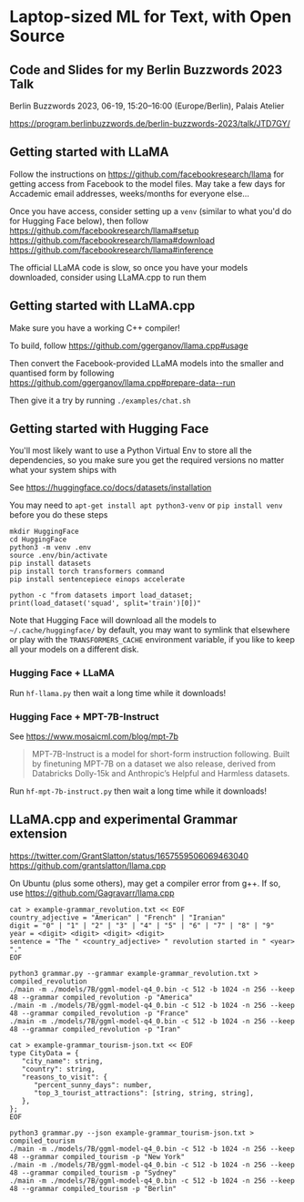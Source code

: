 # Laptop-sized ML for Text, with Open Source

## Code and Slides for my Berlin Buzzwords 2023 Talk

Berlin Buzzwords 2023, 06-19, 15:20–16:00 (Europe/Berlin), Palais Atelier 

https://program.berlinbuzzwords.de/berlin-buzzwords-2023/talk/JTD7GY/

## Getting started with LLaMA
Follow the instructions on https://github.com/facebookresearch/llama
for getting access from Facebook to the model files. May take a few days
for Accademic email addresses, weeks/months for everyone else...

Once you have access, consider setting up a `venv` (similar to what you'd
do for Hugging Face below), then follow
https://github.com/facebookresearch/llama#setup
https://github.com/facebookresearch/llama#download
https://github.com/facebookresearch/llama#inference

The official LLaMA code is slow, so once you have your models downloaded,
consider using LLaMA.cpp to run them

## Getting started with LLaMA.cpp
Make sure you have a working C++ compiler!

To build, follow https://github.com/ggerganov/llama.cpp#usage

Then convert the Facebook-provided LLaMA models into the smaller
and quantised form by following
https://github.com/ggerganov/llama.cpp#prepare-data--run

Then give it a try by running `./examples/chat.sh`

## Getting started with Hugging Face
You'll most likely want to use a Python Virtual Env to store all the 
dependencies, so you make sure you get the required versions no matter
what your system ships with

See https://huggingface.co/docs/datasets/installation

You may need to `apt-get install apt python3-venv` or `pip install venv` 
before you do these steps

```
mkdir HuggingFace
cd HuggingFace
python3 -m venv .env
source .env/bin/activate
pip install datasets
pip install torch transformers command 
pip install sentencepiece einops accelerate

python -c "from datasets import load_dataset; print(load_dataset('squad', split='train')[0])"
```

Note that Hugging Face will download all the models to `~/.cache/huggingface/`
by default, you may want to symlink that elsewhere or play with the 
`TRANSFORMERS_CACHE` environment variable, if you like to keep all your 
models on a different disk.

### Hugging Face + LLaMA
Run `hf-llama.py` then wait a long time while it downloads!

### Hugging Face + MPT-7B-Instruct
See https://www.mosaicml.com/blog/mpt-7b

> MPT-7B-Instruct is a model for short-form instruction following. Built 
> by finetuning MPT-7B on a dataset we also release, derived from 
> Databricks Dolly-15k and Anthropic’s Helpful and Harmless datasets.

Run `hf-mpt-7b-instruct.py` then wait a long time while it downloads!

## LLaMA.cpp and experimental Grammar extension

https://twitter.com/GrantSlatton/status/1657559506069463040
https://github.com/grantslatton/llama.cpp

On Ubuntu (plus some others), may get a compiler error from g++. If so,
use https://github.com/Gagravarr/llama.cpp

```
cat > example-grammar_revolution.txt << EOF
country_adjective = "American" | "French" | "Iranian"
digit = "0" | "1" | "2" | "3" | "4" | "5" | "6" | "7" | "8" | "9"
year = <digit> <digit> <digit> <digit>
sentence = "The " <country_adjective> " revolution started in " <year> "."
EOF

python3 grammar.py --grammar example-grammar_revolution.txt > compiled_revolution
./main -m ./models/7B/ggml-model-q4_0.bin -c 512 -b 1024 -n 256 --keep 48 --grammar compiled_revolution -p "America"
./main -m ./models/7B/ggml-model-q4_0.bin -c 512 -b 1024 -n 256 --keep 48 --grammar compiled_revolution -p "France"
./main -m ./models/7B/ggml-model-q4_0.bin -c 512 -b 1024 -n 256 --keep 48 --grammar compiled_revolution -p "Iran"
```

```
cat > example-grammar_tourism-json.txt << EOF
type CityData = {
   "city_name": string,
   "country": string,
   "reasons_to_visit": {
      "percent_sunny_days": number,
      "top_3_tourist_attractions": [string, string, string],
   },
};
EOF

python3 grammar.py --json example-grammar_tourism-json.txt > compiled_tourism
./main -m ./models/7B/ggml-model-q4_0.bin -c 512 -b 1024 -n 256 --keep 48 --grammar compiled_tourism -p "New York"
./main -m ./models/7B/ggml-model-q4_0.bin -c 512 -b 1024 -n 256 --keep 48 --grammar compiled_tourism -p "Sydney"
./main -m ./models/7B/ggml-model-q4_0.bin -c 512 -b 1024 -n 256 --keep 48 --grammar compiled_tourism -p "Berlin"
```
